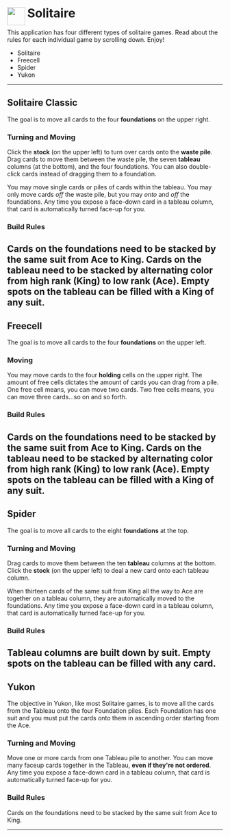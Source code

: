 
<h1>
	<img src="~/icon.svg" style="float: left; width: 42px; margin: 3px 5px 0 0;">
	Solitaire
</h1>

This application has four different types of solitaire games.
Read about the rules for each individual game by scrolling down. Enjoy!
* Solitaire
* Freecell
* Spider
* Yukon

---
## Solitaire Classic
The goal is to move all cards to the four **foundations** on the upper right.

### Turning and Moving
Click the **stock** (on the upper left) to turn over cards onto the **waste pile**.
Drag cards to move them between the waste pile, the seven **tableau** columns (at the bottom), and the four foundations. You can also double-click cards instead of dragging them to a foundation.

You may move single cards or piles of cards within the tableau. You may only move cards *off* the waste pile, but you may *onto* and *off* the foundations.
Any time you expose a face-down card in a tableau column, that card is automatically turned face-up for you.

### Build Rules
Cards on the foundations need to be stacked by the same suit from Ace to King.
Cards on the tableau need to be stacked by alternating color from high rank (King) to low rank (Ace).
Empty spots on the tableau can be filled with a King of any suit.
---


## Freecell
The goal is to move all cards to the four **foundations** on the upper left.

### Moving
You may move cards to the four **holding** cells on the upper right. The amount of free cells dictates the amount of cards you can drag from a pile.
One free cell means, you can move two cards. Two free cells means, you can move three cards...so on and so forth.

### Build Rules
Cards on the foundations need to be stacked by the same suit from Ace to King.
Cards on the tableau need to be stacked by alternating color from high rank (King) to low rank (Ace). Empty spots on the tableau can be filled with a King of any suit.
---


## Spider
The goal is to move all cards to the eight **foundations** at the top.

### Turning and Moving
Drag cards to move them between the ten **tableau** columns at the bottom.
Click the **stock** (on the upper left) to deal a new card onto each tableau column.

When thirteen cards of the same suit from King all the way to Ace are together on a tableau column, they are automatically moved to the foundations.
Any time you expose a face-down card in a tableau column, that card is automatically turned face-up for you.

### Build Rules
Tableau columns are built down by suit.
Empty spots on the tableau can be filled with any card.
---


## Yukon
The objective in Yukon, like most Solitaire games, is to move all the cards from the Tableau onto the four Foundation piles.
Each Foundation has one suit and you must put the cards onto them in ascending order starting from the Ace.

### Turning and Moving
Move one or more cards from one Tableau pile to another. You can move many faceup cards together in the Tableau, **even if they're not ordered**.
Any time you expose a face-down card in a tableau column, that card is automatically turned face-up for you.

### Build Rules
Cards on the foundations need to be stacked by the same suit from Ace to King.

---
